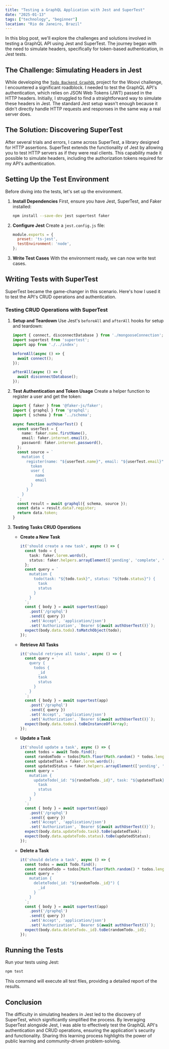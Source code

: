 ```yaml
---
title: "Testing a GraphQL Application with Jest and SuperTest"
date: "2025-01-13"
tags: ["technology", "beginner"]
location: "Rio de Janeiro, Brazil"
---
```

In this blog post, we'll explore the challenges and solutions involved in testing a GraphQL API using Jest and SuperTest. The journey began with the need to simulate headers, specifically for token-based authentication, in Jest tests.

## The Challenge: Simulating Headers in Jest

While developing the [`Todo Backend GraphQL`](https://github.com/JOAOSC17/todo-backend-graphql) project for the Woovi challenge, I encountered a significant roadblock. I needed to test the GraphQL API's authentication, which relies on JSON Web Tokens (JWT) passed in the HTTP headers. Initially, I struggled to find a straightforward way to simulate these headers in Jest. The standard Jest setup wasn't enough because it didn't directly handle HTTP requests and responses in the same way a real server does.

## The Solution: Discovering SuperTest

After several trials and errors, I came across SuperTest, a library designed for HTTP assertions. SuperTest extends the functionality of Jest by allowing you to test HTTP servers as if they were real clients. This capability made it possible to simulate headers, including the authorization tokens required for my API's authentication.

## Setting Up the Test Environment

Before diving into the tests, let's set up the environment.

1. **Install Dependencies**
   First, ensure you have Jest, SuperTest, and Faker installed:
   ```bash
   npm install --save-dev jest supertest faker
   ```

2. **Configure Jest**
   Create a `jest.config.js` file:
   ```javascript
   module.exports = {
     preset: 'ts-jest',
     testEnvironment: 'node',
   };
   ```

3. **Write Test Cases**
   With the environment ready, we can now write test cases.

## Writing Tests with SuperTest

SuperTest became the game-changer in this scenario. Here's how I used it to test the API's CRUD operations and authentication.

### Testing CRUD Operations with SuperTest

1. **Setup and Teardown**
   Use Jest's `beforeAll` and `afterAll` hooks for setup and teardown:
   ```typescript
   import { connect, disconnectDatabase } from './mongooseConnection';
   import supertest from 'supertest';
   import app from './../index';

   beforeAll(async () => {
     await connect();
   });

   afterAll(async () => {
     await disconnectDatabase();
   });
   ```

2. **Test Authentication and Token Usage**
   Create a helper function to register a user and get the token:
   ```typescript
   import { faker } from '@faker-js/faker';
   import { graphql } from 'graphql';
   import { schema } from '../schema';

   async function authUserTest() {
     const userTest = {
       name: faker.name.firstName(),
       email: faker.internet.email(),
       password: faker.internet.password(),
     };
     const source = `
       mutation {
         register(name: "${userTest.name}", email: "${userTest.email}", password: "${userTest.password}") {
           token
           user {
             name
             email
           }
         }
       }
     `;
     const result = await graphql({ schema, source });
     const data = result.data?.register;
     return data.token;
   }
   ```

3. **Testing Tasks CRUD Operations**
   - **Create a New Task**
     ```typescript
     it('should create a new task', async () => {
       const todo = {
         task: faker.lorem.words(),
         status: faker.helpers.arrayElement(['pending', 'complete', 'in progress']),
       };
       const query = `
         mutation {
           todo(task: "${todo.task}", status: "${todo.status}") {
             task
             status
           }
         }
       `;
       const { body } = await supertest(app)
         .post('/graphql')
         .send({ query })
         .set('Accept', 'application/json')
         .set('Authorization', `Bearer ${await authUserTest()}`);
       expect(body.data.todo).toMatchObject(todo);
     });
     ```

   - **Retrieve All Tasks**
     ```typescript
     it('should retrieve all tasks', async () => {
       const query = `
         query {
           todos {
             _id
             task
             status
           }
         }
       `;
       const { body } = await supertest(app)
         .post('/graphql')
         .send({ query })
         .set('Accept', 'application/json')
         .set('Authorization', `Bearer ${await authUserTest()}`);
       expect(body.data.todos).toBeInstanceOf(Array);
     });
     ```

   - **Update a Task**
     ```typescript
     it('should update a task', async () => {
       const todos = await Todo.find();
       const randomTodo = todos[Math.floor(Math.random() * todos.length)];
       const updatedTask = faker.lorem.words();
       const updatedStatus = faker.helpers.arrayElement(['pending', 'complete', 'in progress']);
       const query = `
         mutation {
           updateTodo(_id: "${randomTodo._id}", task: "${updatedTask}", status: "${updatedStatus}") {
             task
             status
           }
         }
       `;
       const { body } = await supertest(app)
         .post('/graphql')
         .send({ query })
         .set('Accept', 'application/json')
         .set('Authorization', `Bearer ${await authUserTest()}`);
       expect(body.data.updateTodo.task).toBe(updatedTask);
       expect(body.data.updateTodo.status).toBe(updatedStatus);
     });
     ```

   - **Delete a Task**
     ```typescript
     it('should delete a task', async () => {
       const todos = await Todo.find();
       const randomTodo = todos[Math.floor(Math.random() * todos.length)];
       const query = `
         mutation {
           deleteTodo(_id: "${randomTodo._id}") {
             _id
           }
         }
       `;
       const { body } = await supertest(app)
         .post('/graphql')
         .send({ query })
         .set('Accept', 'application/json')
         .set('Authorization', `Bearer ${await authUserTest()}`);
       expect(body.data.deleteTodo._id).toBe(randomTodo._id);
     });
     ```

## Running the Tests

Run your tests using Jest:
```bash
npm test
```

This command will execute all test files, providing a detailed report of the results.

## Conclusion

The difficulty in simulating headers in Jest led to the discovery of SuperTest, which significantly simplified the process. By leveraging SuperTest alongside Jest, I was able to effectively test the GraphQL API's authentication and CRUD operations, ensuring the application's security and functionality. Sharing this learning process highlights the power of public learning and community-driven problem-solving.

